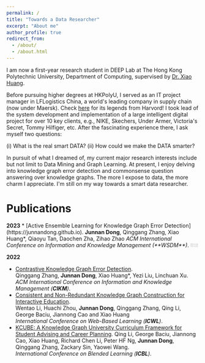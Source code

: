 ```yaml
---
permalink: /
title: "Towards a Data Researcher"
excerpt: "About me"
author_profile: true
redirect_from: 
  - /about/
  - /about.html
---
```


I am now a first-year research student in DEEP Lab at The Hong Kong Polytechnic University, Department of Computing, supervised by [Dr. Xiao Huang](https://www4.comp.polyu.edu.hk/~xiaohuang/index.html "Redirecting to Dr.Huang's homepage"). 
<!-- I obtained my Master's degree at HKPolyU in 2021, majored in Information Technology. -->

Before pursuing higher degrees at HKPolyU, I served as an IT project manager in LFLogistics China, a world's leading company in supply chain (now under Maersk). Check [here](https://www.hbs.edu/faculty/Pages/item.aspx?num=13533 "Redirecting to the article from Harvord Business School") for its legends from Harvord! I took lead of the system development and implementation of a large intelligent digital project for over 10 key clients, e.g., NIKE, Skechers, Under Armer, Victoria's Secret, Tommy Hilfiger, etc.
After the fascinating experience there, I ask myself two questions: 

(i) What is the real smart DATA? (ii) How could we make the DATA smarter?

In pursuit of what I dreamed of, my current major research interests include but not limit to Data Mining and Graph Learning. At present, I enjoy delving into knowledge graph error detection and commonsense question answering over knowledge graphs. The more I expose to data, the more charm I appreciate. I'm still on my way towards a smart data researcher.

<h1> Publications </h1>
<b>2023</b>
* [Active Ensemble Learning for Knowledge Graph Error Detection](https://junnandong.github.io).     
    <b>Junnan Dong</b>, Qinggang Zhang, Xiao Huang*, Qiaoyu Tan, Daochen Zha, Zihao Zhao     
    <i>ACM International Conference on Information and Knowledge Management (**WSDM**)</i>.  
<!--     ![KAEL](/images/KAEL.jpg "KAEL") -->
    <img src="/images/KAEL.jpg" alt="KAEL" width="20"/>

<b>2022</b>

* [Contrastive Knowledge Graph Error Detection](https://dl.acm.org/doi/abs/10.1145/3511808.3557264).     
    Qinggang Zhang, <b>Junnan Dong</b>, Xiao Huang*, Yezi Liu, Linchuan Xu.      
    <i>ACM International Conference on Information and Knowledge Management (**CIKM**)</i>.  
* [Consistent and Non-Redundant Knowledge Graph Construction for Interactive Education](https://junnandong.github.io).     
    Wentao Li, Huachi Zhou, <b>Junnan Dong</b>, Qinggang Zhang, Qing Li, George Baciu, Jiannong Cao and Xiao Huang     
    <i>International Conference on Web-Based Learning (**ICWL**)</i>.       
* [KCUBE: A Knowledge Graph University Curriculum Framework for Student Advising and Career Planning](https://link.springer.com/chapter/10.1007/978-3-031-08939-8_31).
    Qing Li, George Baciu, Jiannong Cao, Xiao Huang, Richard Chen Li, Peter HF Ng, <b>Junnan Dong</b>, Qinggang Zhang, Zackary Sin, Yaowei Wang.      
    <i>International Conference on Blended Learning (**ICBL**)</i>.   
